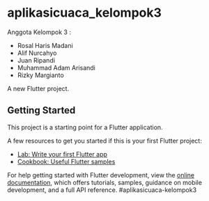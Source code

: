 # aplikasicuaca_kelompok3

Anggota Kelompok 3 :
- Rosal Haris Madani
- Alif Nurcahyo
- Juan Ripandi
- Muhammad Adam Arisandi
- Rizky Margianto

A new Flutter project.

## Getting Started

This project is a starting point for a Flutter application.

A few resources to get you started if this is your first Flutter project:

- [Lab: Write your first Flutter app](https://docs.flutter.dev/get-started/codelab)
- [Cookbook: Useful Flutter samples](https://docs.flutter.dev/cookbook)

For help getting started with Flutter development, view the
[online documentation](https://docs.flutter.dev/), which offers tutorials,
samples, guidance on mobile development, and a full API reference.
#aplikasicuaca-kelompok3
